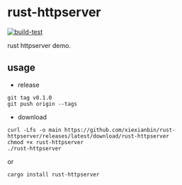# rust-httpserver

[![build-test](https://github.com/xiexianbin/rust-httpserver/actions/workflows/workflow.yaml/badge.svg)](https://github.com/xiexianbin/rust-httpserver/actions/workflows/workflow.yaml)

rust httpserver demo.

## usage

- release

```
git tag v0.1.0
git push origin --tags
```

- download
```
curl -Lfs -o main https://github.com/xiexianbin/rust-httpserver/releases/latest/download/rust-httpserver
chmod +x rust-httpserver
./rust-httpserver
```

or

```shell
cargo install rust-httpserver
```
